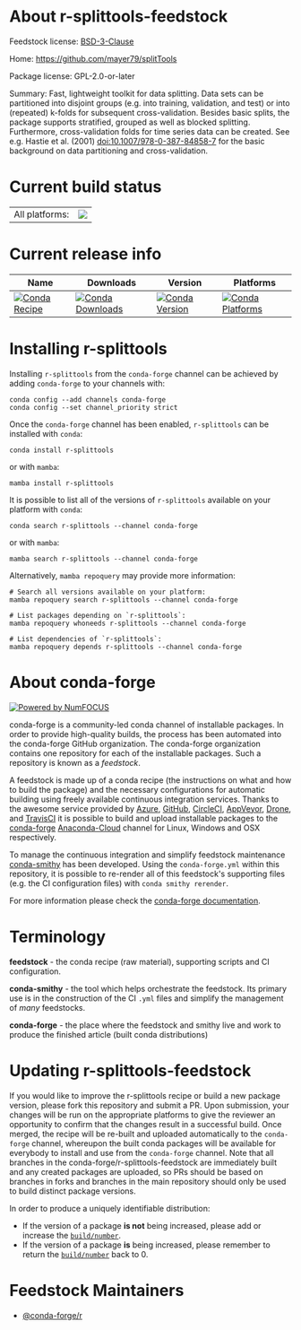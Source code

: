 About r-splittools-feedstock
============================

Feedstock license: [BSD-3-Clause](https://github.com/conda-forge/r-splittools-feedstock/blob/main/LICENSE.txt)

Home: https://github.com/mayer79/splitTools

Package license: GPL-2.0-or-later

Summary: Fast, lightweight toolkit for data splitting. Data sets can be partitioned into disjoint groups (e.g. into training, validation, and test) or into (repeated) k-folds for subsequent cross-validation. Besides basic splits, the package supports stratified, grouped as well as blocked splitting. Furthermore, cross-validation folds for time series data can be created. See e.g. Hastie et al. (2001) <doi:10.1007/978-0-387-84858-7> for the basic background on data partitioning and cross-validation.

Current build status
====================


<table><tr><td>All platforms:</td>
    <td>
      <a href="https://dev.azure.com/conda-forge/feedstock-builds/_build/latest?definitionId=13913&branchName=main">
        <img src="https://dev.azure.com/conda-forge/feedstock-builds/_apis/build/status/r-splittools-feedstock?branchName=main">
      </a>
    </td>
  </tr>
</table>

Current release info
====================

| Name | Downloads | Version | Platforms |
| --- | --- | --- | --- |
| [![Conda Recipe](https://img.shields.io/badge/recipe-r--splittools-green.svg)](https://anaconda.org/conda-forge/r-splittools) | [![Conda Downloads](https://img.shields.io/conda/dn/conda-forge/r-splittools.svg)](https://anaconda.org/conda-forge/r-splittools) | [![Conda Version](https://img.shields.io/conda/vn/conda-forge/r-splittools.svg)](https://anaconda.org/conda-forge/r-splittools) | [![Conda Platforms](https://img.shields.io/conda/pn/conda-forge/r-splittools.svg)](https://anaconda.org/conda-forge/r-splittools) |

Installing r-splittools
=======================

Installing `r-splittools` from the `conda-forge` channel can be achieved by adding `conda-forge` to your channels with:

```
conda config --add channels conda-forge
conda config --set channel_priority strict
```

Once the `conda-forge` channel has been enabled, `r-splittools` can be installed with `conda`:

```
conda install r-splittools
```

or with `mamba`:

```
mamba install r-splittools
```

It is possible to list all of the versions of `r-splittools` available on your platform with `conda`:

```
conda search r-splittools --channel conda-forge
```

or with `mamba`:

```
mamba search r-splittools --channel conda-forge
```

Alternatively, `mamba repoquery` may provide more information:

```
# Search all versions available on your platform:
mamba repoquery search r-splittools --channel conda-forge

# List packages depending on `r-splittools`:
mamba repoquery whoneeds r-splittools --channel conda-forge

# List dependencies of `r-splittools`:
mamba repoquery depends r-splittools --channel conda-forge
```


About conda-forge
=================

[![Powered by
NumFOCUS](https://img.shields.io/badge/powered%20by-NumFOCUS-orange.svg?style=flat&colorA=E1523D&colorB=007D8A)](https://numfocus.org)

conda-forge is a community-led conda channel of installable packages.
In order to provide high-quality builds, the process has been automated into the
conda-forge GitHub organization. The conda-forge organization contains one repository
for each of the installable packages. Such a repository is known as a *feedstock*.

A feedstock is made up of a conda recipe (the instructions on what and how to build
the package) and the necessary configurations for automatic building using freely
available continuous integration services. Thanks to the awesome service provided by
[Azure](https://azure.microsoft.com/en-us/services/devops/), [GitHub](https://github.com/),
[CircleCI](https://circleci.com/), [AppVeyor](https://www.appveyor.com/),
[Drone](https://cloud.drone.io/welcome), and [TravisCI](https://travis-ci.com/)
it is possible to build and upload installable packages to the
[conda-forge](https://anaconda.org/conda-forge) [Anaconda-Cloud](https://anaconda.org/)
channel for Linux, Windows and OSX respectively.

To manage the continuous integration and simplify feedstock maintenance
[conda-smithy](https://github.com/conda-forge/conda-smithy) has been developed.
Using the ``conda-forge.yml`` within this repository, it is possible to re-render all of
this feedstock's supporting files (e.g. the CI configuration files) with ``conda smithy rerender``.

For more information please check the [conda-forge documentation](https://conda-forge.org/docs/).

Terminology
===========

**feedstock** - the conda recipe (raw material), supporting scripts and CI configuration.

**conda-smithy** - the tool which helps orchestrate the feedstock.
                   Its primary use is in the construction of the CI ``.yml`` files
                   and simplify the management of *many* feedstocks.

**conda-forge** - the place where the feedstock and smithy live and work to
                  produce the finished article (built conda distributions)


Updating r-splittools-feedstock
===============================

If you would like to improve the r-splittools recipe or build a new
package version, please fork this repository and submit a PR. Upon submission,
your changes will be run on the appropriate platforms to give the reviewer an
opportunity to confirm that the changes result in a successful build. Once
merged, the recipe will be re-built and uploaded automatically to the
`conda-forge` channel, whereupon the built conda packages will be available for
everybody to install and use from the `conda-forge` channel.
Note that all branches in the conda-forge/r-splittools-feedstock are
immediately built and any created packages are uploaded, so PRs should be based
on branches in forks and branches in the main repository should only be used to
build distinct package versions.

In order to produce a uniquely identifiable distribution:
 * If the version of a package **is not** being increased, please add or increase
   the [``build/number``](https://docs.conda.io/projects/conda-build/en/latest/resources/define-metadata.html#build-number-and-string).
 * If the version of a package **is** being increased, please remember to return
   the [``build/number``](https://docs.conda.io/projects/conda-build/en/latest/resources/define-metadata.html#build-number-and-string)
   back to 0.

Feedstock Maintainers
=====================

* [@conda-forge/r](https://github.com/conda-forge/r/)

